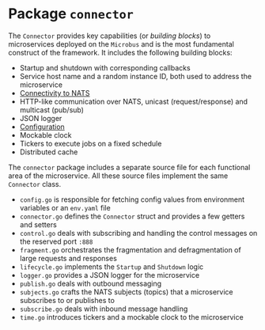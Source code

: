 # Package `connector`

The `Connector` provides key capabilities (or _building blocks_) to microservices deployed on the `Microbus` and is the most fundamental construct of the framework. It includes the following building blocks:

* Startup and shutdown with corresponding callbacks
* Service host name and a random instance ID, both used to address the microservice
* [Connectivity to NATS](../tech/natsconnection.md)
* HTTP-like communication over NATS, unicast (request/response) and multicast (pub/sub)
* JSON logger
* [Configuration](../tech/configuration.md)
* Mockable clock
* Tickers to execute jobs on a fixed schedule
* Distributed cache

The `connector` package includes a separate source file for each functional area of the microservice. All these source files implement the same `Connector` class.

* `config.go` is responsible for fetching config values from environment variables or an `env.yaml` file
* `connector.go` defines the `Connector` struct and provides a few getters and setters
* `control.go` deals with subscribing and handling the control messages on the reserved port `:888`
* `fragment.go` orchestrates the fragmentation and defragmentation of large requests and responses
* `lifecycle.go` implements the `Startup` and `Shutdown` logic
* `logger.go` provides a JSON logger for the microservice
* `publish.go` deals with outbound messaging
* `subjects.go` crafts the NATS subjects (topics) that a microservice subscribes to or publishes to
* `subscribe.go` deals with inbound message handling
* `time.go` introduces tickers and a mockable clock to the microservice
